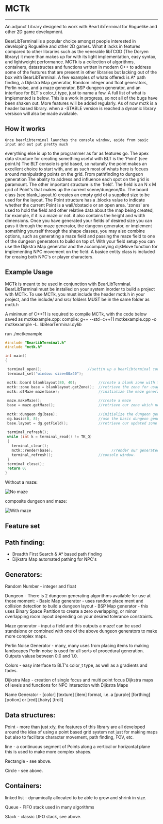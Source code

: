 # MCTk
---------------
An adjunct Library designed to work with BearLibTerminal for Roguelike and other 2D game development.

  BearLibTerminal is a popular choice amongst people interested in developing Roguelike and other 2D games.
What it lacks in features compared to other libraries such as the venerable libTCOD (The Doryen library)
it more than makes up for with its light implementation, easy syntax, and lightweight performance.
  MCTk is a collection of algorithms, containers, datastructes and functions  written in modern
C++ to address some of the features that are present in other libraries but lacking out of the box
with BearLibTerminal. 
A few examples of whats offered: is A* path finding, a Dijkstra Map generator,
Random integer and float generators, Perlin noise, and a maze generator, BSP dungeon generator,
and an interface for BLT's color_t type, just to name a few. A full list of 
what is implemented is below. This is a work in progress, so not all of the bugs
have been shaken out. More features will be added regularly.
As of now mctk is a header based library. when a -STABLE version is reached a dynamic library
versison will also be made available.

How it works
--------------


    Once bearlibterminal launches the console window, aside from basic input and out put pretty much
  everything else is up to the programmer as far as features go. The apex data structure for creating
  something useful with BLT is the 'Point' (see point.h)
    The BLT console is grid based, so naturally the point makes an excellent choice to start with, and as
  such most of whats here is focues around manipulating points on the grid. From pathfinding to dungeon generation
  The abality to address and influence each spot on the grid is paramount.
    The other important structure is the 'field'. The field is an N x M grid of Point's that makes up
  the current scene/dungeon/&c. The board class (see blank_layout.h) creates an empty grid of a supplied
  size to be used for the layout. The Point structure has a .blocks value to indicate whether the current
  Point is a wall/obstacle or an open area.
    'zones' are used to hold the field and other relative data about the map being created, for example,
    if it is a maze or not. it also contains the height and width dimensions.
    Once you have generated your fields of desired size you can pass it through the maze generator, the dungeon
  generator, or implement something yourself through the shape classes, you may also combine options, such as 
  generating a maze field and passing the maze field to one of the dungeon generators to build on top of.
    With your field setup you can use the Dijkstra Map generator and the accompanying dijkMove function
 for implementing NPC movement on the field. A basice entity class is included for creaing both
 NPC's or player characters. 
 
 ## Example Usage
 
 MCTk is meant to be used in conjunction with BearLibTerminal. BearLibTerminal must be installed on your
 system inorder to build a project with MCTk.
 To use MCTk, you must include the header mctk.h in your project, and the include/ and src/ folders MUST 
 be in the same folder as mctk.h
 
 A minimum of C++11 is required to compile MCTk, with the code below saved as mctkexample.cpp:
 compile:
 g++ --std=c++11 mctkexample.cpp -o mctkexample -L. libBearTerminal.dylib
 
 run
 ./mctkexample
 
 ```cpp
#include "BearLibTerminal.h"
#include "mctk.h"

int main()
{

  terminal_open();                     //settin up a bearlibterminal console window
  terminal_set("window: size=80x40");

  mctk::board blanklayout(80, 40);          //create a blank zone with the supplied dimensions
  mctk::zone base = blanklayout.getZone();  //retrieve the zone for usage
  mctk::dfMaze maze(base);                  //initialize the maze generator without blank zone
  
  maze.makeMaze();                          //create a maze
  base = maze.getMaze();                    //retrieve our zone which no contains a maze
  
  mctk::dungeon dg(base);                   //initialize the dungeon generator with our maze
  dg.basic(8, 8);                           //use the basic dungeon generator, max # of rooms = 8, max room size = 8x8 
  base.layout = dg.getField();              //retrieve our updated zone
  
  terminal_refresh();
  while (int k = terminal_read() != TK_Q)
  {
    terminal_clear();
    mctk::render(base);                           //render our generated maze dungeon zone on the bearlibterminal
    terminal_refresh();                     //console window.
  }
  terminal_close();
  return 0;
}
```
Without a maze:

![No maze](https://www.maxcodes.info/~maxgoren/nomaze.png)

composite dungeon and maze:

![With maze](https://www.maxcodes.info/~maxgoren/withmaze.png)


 Feature set
--------------

Path finding:
------------

- Breadth First Search & A* based path finding
- Dijkstra Map automated pathing for NPC's


Generators:
-----------

Random Number - integer and float

Dungeon - There is 2 dungeon generating algorithms available for use at those moment:
	- Basic Map generator - uses random place ment and collision detection to build a dungeon layout
	- BSP Map generator - this uses Binary Space Partition to create a zero overlapping, or minor overlapping room
				layout depending on your desired tolerance constraints.

Maze generator - input a field and this outputs a maze! can be used standalone or combined with one of the above dungeon generators
		to make more complex maps.

Perlin Noise Generator - many, many uses from placing items to making landscapes Perlin noise is used for all sorts of
			procedural generation. Outputs valuse between 0.0 and 1.0.

Colors - easy interface to BLT's color_t type, as well as a gradients and fades.

Dijkstra Map - creation of single focus and multi point focus Dijkstra maps of levels
	       and functions for NPC interaction with Dijkstra Maps

Name Generator - [color] [texture] [item] format, i.e. a [purple] [forthing] [potion]
		or [red] [hairy] [troll]


Data structures:
----------------
Point - more than just x/y, the features of this library are all developed
       around the idea of using a point based grid system not just for making
       maps but also to facilitate character movement, path finding, FOV, etc.
       
line - a continuous segment of Points along a vertical or horizontal plane
       this is used to make more complex shapes.
       
Rectangle - see above.

Circle - see above.


Containers:
-----------

linked list - dynamically allocated to be able to grow and shrink in size.

Queue - FIFO stack used in many algorithms

Stack - classic LIFO stack, see above.
